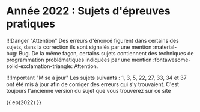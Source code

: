 # Année 2022 : Sujets d'épreuves pratiques

!!!Danger "Attention"
    Des erreurs d'énoncé figurent dans certains des sujets, dans la correction ils sont signalés par une mention <span class="rouge">:material-bug:&nbsp;Bug</span>. De la même façon, certains sujets contiennent des techniques de programmation problématiques indiquées par une mention <span class="orange">:fontawesome-solid-exclamation-triangle:&nbsp;Attention</span>.

!!!Important "Mise à jour"
    Les sujets suivants : 1, 3, 5, 22, 27, 33, 34 et 37 ont été mis à jour afin de corriger des erreurs qui s'y trouvaient. C'est toujours l'ancienne version du sujet que vous trouverez sur ce site

{{ ep(2022) }} 